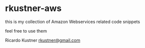 # rkustner-aws

this is my collection of Amazon Webservices related code snippets

feel free to use them

Ricardo Kustner <rkustner@gmail.com>
